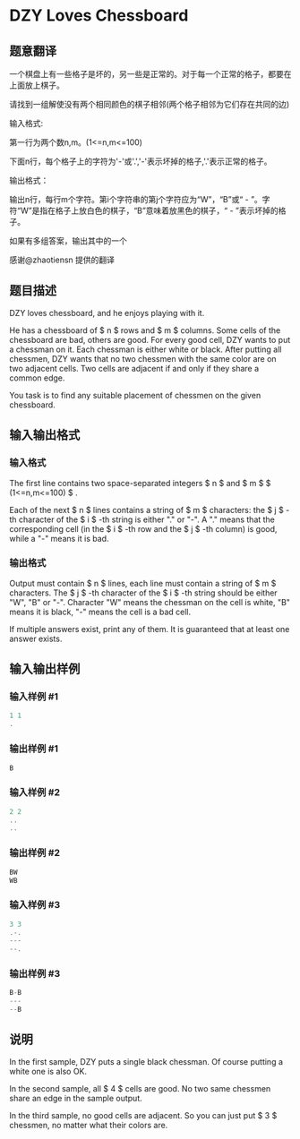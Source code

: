 # DZY Loves Chessboard

## 题意翻译

一个棋盘上有一些格子是坏的，另一些是正常的。对于每一个正常的格子，都要在上面放上棋子。

请找到一组解使没有两个相同颜色的棋子相邻(两个格子相邻为它们存在共同的边)

输入格式:

第一行为两个数n,m。(1<=n,m<=100)

下面n行，每个格子上的字符为'-'或'.','-'表示坏掉的格子,'.'表示正常的格子。

输出格式：

输出n行，每行m个字符。第i个字符串的第j个字符应为“W”，“B”或“ - ”。字符“W”是指在格子上放白色的棋子，“B”意味着放黑色的棋子，“ - ”表示坏掉的格子。

如果有多组答案，输出其中的一个

感谢@zhaotiensn 提供的翻译

## 题目描述

DZY loves chessboard, and he enjoys playing with it.

He has a chessboard of $ n $ rows and $ m $ columns. Some cells of the chessboard are bad, others are good. For every good cell, DZY wants to put a chessman on it. Each chessman is either white or black. After putting all chessmen, DZY wants that no two chessmen with the same color are on two adjacent cells. Two cells are adjacent if and only if they share a common edge.

You task is to find any suitable placement of chessmen on the given chessboard.

## 输入输出格式

### 输入格式

The first line contains two space-separated integers $ n $ and $ m $ $ (1<=n,m<=100) $ .

Each of the next $ n $ lines contains a string of $ m $ characters: the $ j $ -th character of the $ i $ -th string is either "." or "-". A "." means that the corresponding cell (in the $ i $ -th row and the $ j $ -th column) is good, while a "-" means it is bad.

### 输出格式

Output must contain $ n $ lines, each line must contain a string of $ m $ characters. The $ j $ -th character of the $ i $ -th string should be either "W", "B" or "-". Character "W" means the chessman on the cell is white, "B" means it is black, "-" means the cell is a bad cell.

If multiple answers exist, print any of them. It is guaranteed that at least one answer exists.

## 输入输出样例

### 输入样例 #1

```cpp
1 1
.

```
### 输出样例 #1

```cpp
B

```
### 输入样例 #2

```cpp
2 2
..
..

```
### 输出样例 #2

```cpp
BW
WB

```
### 输入样例 #3

```cpp
3 3
.-.
---
--.
```


### 输出样例 #3

```cpp
B-B
---
--B
```


## 说明

In the first sample, DZY puts a single black chessman. Of course putting a white one is also OK.

In the second sample, all $ 4 $ cells are good. No two same chessmen share an edge in the sample output.

In the third sample, no good cells are adjacent. So you can just put $ 3 $ chessmen, no matter what their colors are.


